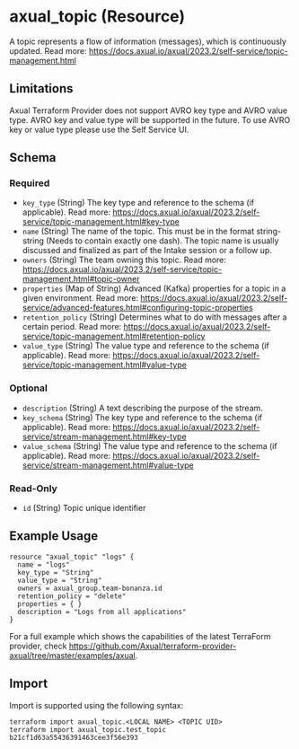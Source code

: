 # axual_topic (Resource)

A topic represents a flow of information (messages), which is continuously updated. Read more: https://docs.axual.io/axual/2023.2/self-service/topic-management.html

## Limitations
Axual Terraform Provider does not support AVRO key type and AVRO value type. AVRO key and value type will be supported in the future. To use AVRO key or value type please use the Self Service UI.

<!-- schema generated by tfplugindocs -->
## Schema

### Required

- `key_type` (String) The key type and reference to the schema (if applicable). Read more: https://docs.axual.io/axual/2023.2/self-service/topic-management.html#key-type
- `name` (String) The name of the topic. This must be in the format string-string (Needs to contain exactly one dash). The topic name is usually discussed and finalized as part of the Intake session or a follow up.
- `owners` (String) The team owning this topic. Read more: https://docs.axual.io/axual/2023.2/self-service/topic-management.html#topic-owner
- `properties` (Map of String) Advanced (Kafka) properties for a topic in a given environment. Read more: https://docs.axual.io/axual/2023.2/self-service/advanced-features.html#configuring-topic-properties
- `retention_policy` (String) Determines what to do with messages after a certain period. Read more: https://docs.axual.io/axual/2023.2/self-service/topic-management.html#retention-policy
- `value_type` (String) The value type and reference to the schema (if applicable). Read more: https://docs.axual.io/axual/2023.2/self-service/topic-management.html#value-type

### Optional

- `description` (String) A text describing the purpose of the stream.
- `key_schema` (String) The key type and reference to the schema (if applicable). Read more: https://docs.axual.io/axual/2023.2/self-service/stream-management.html#key-type
- `value_schema` (String) The value type and reference to the schema (if applicable). Read more: https://docs.axual.io/axual/2023.2/self-service/stream-management.html#value-type

### Read-Only

- `id` (String) Topic unique identifier

## Example Usage

```hcl
resource "axual_topic" "logs" {
  name = "logs"
  key_type = "String"
  value_type = "String"
  owners = axual_group.team-bonanza.id
  retention_policy = "delete"
  properties = { }
  description = "Logs from all applications"
}
```

For a full example which shows the capabilities of the latest TerraForm provider, check https://github.com/Axual/terraform-provider-axual/tree/master/examples/axual.

## Import

Import is supported using the following syntax:

```shell
terraform import axual_topic.<LOCAL NAME> <TOPIC UID>
terraform import axual_topic.test_topic b21cf1d63a55436391463cee3f56e393
```